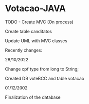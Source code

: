 # Votacao-JAVA

TODO - 
Create MVC (On process)

Create table canditatos

Update UML with MVC classes


Recently changes:

28/10/2022

Change cpf type from long to String;

Created DB voteBCC and table votacao

01/12/2002

Finalization of the database

